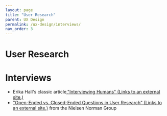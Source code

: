 ```yaml
---
layout: page
title: "User Research"
parent: UX Design
permalink: /ux-design/interviews/
nav_order: 3
---
```


# User Research

# Interviews



- Erika Hall's classic article,["Interviewing Humans" (Links to an external site.)](http://alistapart.com/article/interviewing-humans)
- ["Open-Ended vs. Closed-Ended Questions in User Research" (Links to an external site.)](https://www.nngroup.com/articles/open-ended-questions/) from the Nielsen Norman Group